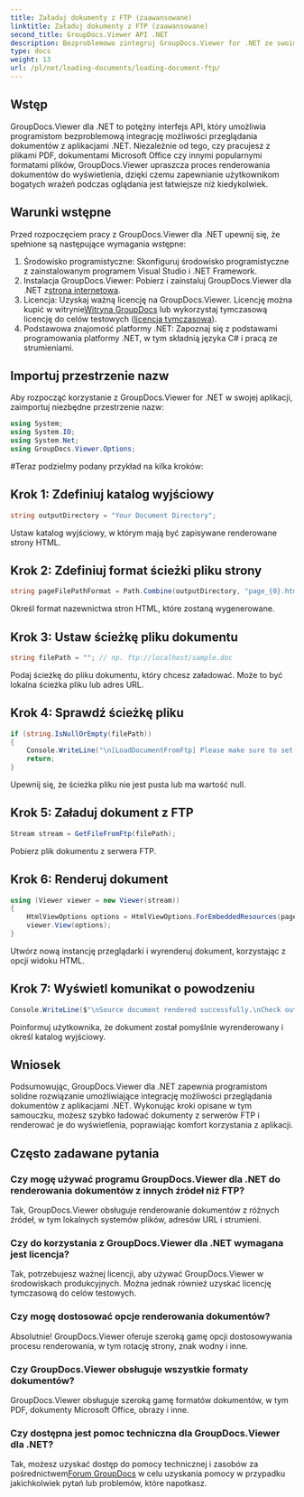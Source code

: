 ```yaml
---
title: Załaduj dokumenty z FTP (zaawansowane)
linktitle: Załaduj dokumenty z FTP (zaawansowane)
second_title: GroupDocs.Viewer API .NET
description: Bezproblemowo zintegruj GroupDocs.Viewer for .NET ze swoimi aplikacjami, aby efektywnie przeglądać dokumenty. Renderuj dokumenty z FTP bez wysiłku.
type: docs
weight: 13
url: /pl/net/loading-documents/loading-document-ftp/
---
```

## Wstęp
GroupDocs.Viewer dla .NET to potężny interfejs API, który umożliwia programistom bezproblemową integrację możliwości przeglądania dokumentów z aplikacjami .NET. Niezależnie od tego, czy pracujesz z plikami PDF, dokumentami Microsoft Office czy innymi popularnymi formatami plików, GroupDocs.Viewer upraszcza proces renderowania dokumentów do wyświetlenia, dzięki czemu zapewnianie użytkownikom bogatych wrażeń podczas oglądania jest łatwiejsze niż kiedykolwiek.
## Warunki wstępne
Przed rozpoczęciem pracy z GroupDocs.Viewer dla .NET upewnij się, że spełnione są następujące wymagania wstępne:
1. Środowisko programistyczne: Skonfiguruj środowisko programistyczne z zainstalowanym programem Visual Studio i .NET Framework.
2.  Instalacja GroupDocs.Viewer: Pobierz i zainstaluj GroupDocs.Viewer dla .NET z[strona internetowa](https://releases.groupdocs.com/viewer/net/).
3.  Licencja: Uzyskaj ważną licencję na GroupDocs.Viewer. Licencję można kupić w witrynie[Witryna GroupDocs](https://purchase.groupdocs.com/buy) lub wykorzystaj tymczasową licencję do celów testowych ([licencja tymczasowa](https://purchase.groupdocs.com/temporary-license/)).
4. Podstawowa znajomość platformy .NET: Zapoznaj się z podstawami programowania platformy .NET, w tym składnią języka C# i pracą ze strumieniami.

## Importuj przestrzenie nazw
Aby rozpocząć korzystanie z GroupDocs.Viewer for .NET w swojej aplikacji, zaimportuj niezbędne przestrzenie nazw:
```csharp
using System;
using System.IO;
using System.Net;
using GroupDocs.Viewer.Options;
```
#Teraz podzielmy podany przykład na kilka kroków:
## Krok 1: Zdefiniuj katalog wyjściowy
```csharp
string outputDirectory = "Your Document Directory";
```
Ustaw katalog wyjściowy, w którym mają być zapisywane renderowane strony HTML.
## Krok 2: Zdefiniuj format ścieżki pliku strony
```csharp
string pageFilePathFormat = Path.Combine(outputDirectory, "page_{0}.html");
```
Określ format nazewnictwa stron HTML, które zostaną wygenerowane.
## Krok 3: Ustaw ścieżkę pliku dokumentu
```csharp
string filePath = ""; // np. ftp://localhost/sample.doc
```
Podaj ścieżkę do pliku dokumentu, który chcesz załadować. Może to być lokalna ścieżka pliku lub adres URL.
## Krok 4: Sprawdź ścieżkę pliku
```csharp
if (string.IsNullOrEmpty(filePath))
{
    Console.WriteLine("\n[LoadDocumentFromFtp] Please make sure to set a proper path to the file.");
    return;
}
```
Upewnij się, że ścieżka pliku nie jest pusta lub ma wartość null.
## Krok 5: Załaduj dokument z FTP
```csharp
Stream stream = GetFileFromFtp(filePath);
```
Pobierz plik dokumentu z serwera FTP.
## Krok 6: Renderuj dokument
```csharp
using (Viewer viewer = new Viewer(stream))
{
    HtmlViewOptions options = HtmlViewOptions.ForEmbeddedResources(pageFilePathFormat);
    viewer.View(options);
}
```
Utwórz nową instancję przeglądarki i wyrenderuj dokument, korzystając z opcji widoku HTML.
## Krok 7: Wyświetl komunikat o powodzeniu
```csharp
Console.WriteLine($"\nSource document rendered successfully.\nCheck output in {outputDirectory}.");
```
Poinformuj użytkownika, że dokument został pomyślnie wyrenderowany i określ katalog wyjściowy.

## Wniosek
Podsumowując, GroupDocs.Viewer dla .NET zapewnia programistom solidne rozwiązanie umożliwiające integrację możliwości przeglądania dokumentów z aplikacjami .NET. Wykonując kroki opisane w tym samouczku, możesz szybko ładować dokumenty z serwerów FTP i renderować je do wyświetlenia, poprawiając komfort korzystania z aplikacji.
## Często zadawane pytania
### Czy mogę używać programu GroupDocs.Viewer dla .NET do renderowania dokumentów z innych źródeł niż FTP?
Tak, GroupDocs.Viewer obsługuje renderowanie dokumentów z różnych źródeł, w tym lokalnych systemów plików, adresów URL i strumieni.
### Czy do korzystania z GroupDocs.Viewer dla .NET wymagana jest licencja?
Tak, potrzebujesz ważnej licencji, aby używać GroupDocs.Viewer w środowiskach produkcyjnych. Można jednak również uzyskać licencję tymczasową do celów testowych.
### Czy mogę dostosować opcje renderowania dokumentów?
Absolutnie! GroupDocs.Viewer oferuje szeroką gamę opcji dostosowywania procesu renderowania, w tym rotację strony, znak wodny i inne.
### Czy GroupDocs.Viewer obsługuje wszystkie formaty dokumentów?
GroupDocs.Viewer obsługuje szeroką gamę formatów dokumentów, w tym PDF, dokumenty Microsoft Office, obrazy i inne.
### Czy dostępna jest pomoc techniczna dla GroupDocs.Viewer dla .NET?
 Tak, możesz uzyskać dostęp do pomocy technicznej i zasobów za pośrednictwem[Forum GroupDocs](https://forum.groupdocs.com/c/viewer/9) w celu uzyskania pomocy w przypadku jakichkolwiek pytań lub problemów, które napotkasz.